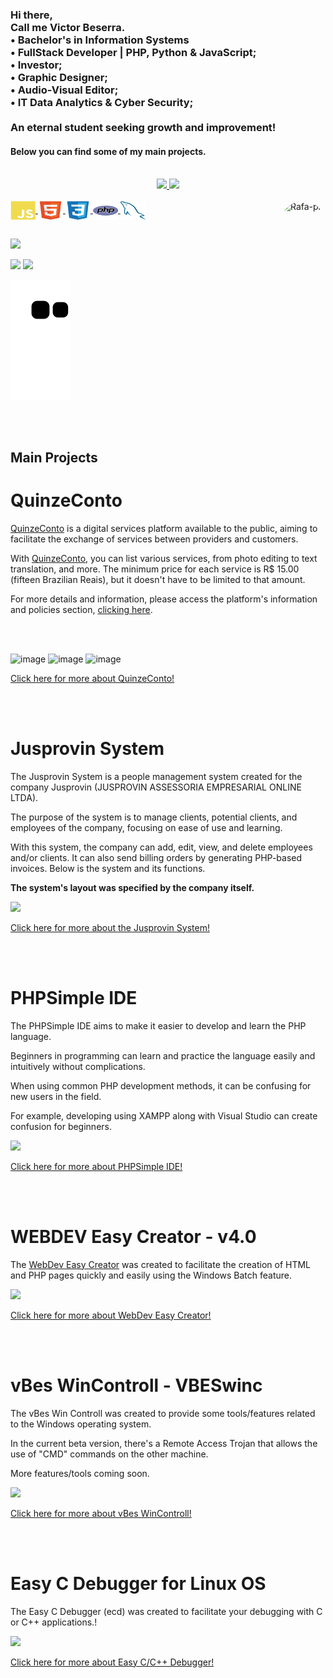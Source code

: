 <h3 align="left">Hi there, <br>Call me Victor Beserra. <br>• Bachelor's in Information Systems <br>• FullStack Developer | PHP, Python & JavaScript;<br>• Investor;<br>• Graphic Designer;<br>• Audio-Visual Editor;<br>• IT Data Analytics & Cyber Security; <br><br>An eternal student seeking growth and improvement!</h3>
<h4>Below you can find some of my main projects.</h4>
<br>
<div align="center">
  <a href="https://github.com/MarvimXD">
  <img height="180em" src="https://github-readme-stats.vercel.app/api?username=marvimxd&show_icons=true&theme=dracula&include_all_commits=true&count_private=true"/>
  <img height="180em" src="https://github-readme-stats.vercel.app/api/top-langs/?username=marvimxd&layout=compact&langs_count=7&theme=dracula"/>
</div>
<div style="display: inline_block"><br>
  <img align="center" alt="Rafa-Js" height="30" width="40" src="https://raw.githubusercontent.com/devicons/devicon/master/icons/javascript/javascript-plain.svg">
  <img align="center" alt="Rafa-HTML" height="30" width="40" src="https://raw.githubusercontent.com/devicons/devicon/master/icons/html5/html5-original.svg">
  <img align="center" alt="Rafa-CSS" height="30" width="40" src="https://raw.githubusercontent.com/devicons/devicon/master/icons/css3/css3-original.svg">
  <img align="center" alt="Rafa-Python" height="30" width="40" src="https://raw.githubusercontent.com/devicons/devicon/master/icons/php/php-original.svg">
  <img align="center" alt="Rafa-Csharp" height="30" width="40" src="https://raw.githubusercontent.com/devicons/devicon/master/icons/mysql/mysql-original.svg">
  <img align="right" alt="Rafa-pic" height="150" style="border-radius:50px;" src="https://media3.giphy.com/media/qgQUggAC3Pfv687qPC/giphy.gif">
</div>
  
  ##
 
<div> 
  <!--<a href="https://www.youtube.com/channel/UC_-uuuZbY0AAt9CViNzvc-Q" target="_blank"><img src="https://img.shields.io/badge/YouTube-FF0000?style=for-the-badge&logo=youtube&logoColor=white" target="_blank"></a>-->
  <a href="https://instagram.com/jvbeesan" target="_blank"><img src="https://img.shields.io/badge/-Instagram-%23E4405F?style=for-the-badge&logo=instagram&logoColor=white" target="_blank"></a>
 	<!--<a href="https://www.twitch.tv/rafaballerinii" target="_blank"><img src="https://img.shields.io/badge/Twitch-9146FF?style=for-the-badge&logo=twitch&logoColor=white" target="_blank"></a>-->

  <a href = "mailto:mxd46934@gmail.com"><img src="https://img.shields.io/badge/-Gmail-%23333?style=for-the-badge&logo=gmail&logoColor=white" target="_blank"></a>
  <a href="https://www.linkedin.com/in/victor-beserra-ba0b39196/" target="_blank"><img src="https://img.shields.io/badge/-LinkedIn-%230077B5?style=for-the-badge&logo=linkedin&logoColor=white" target="_blank"></a> 
 
  ![Snake animation](https://github.com/rafaballerini/rafaballerini/blob/output/github-contribution-grid-snake.svg)
 
</div>
  
<br>
<br>

<h2>Main Projects<h2>

# QuinzeConto

<a href="https://quinzeconto.com.br/">QuinzeConto</a> is a digital services platform available to the public, aiming to facilitate the exchange of services between providers and customers.

With <a href="https://quinzeconto.com.br/">QuinzeConto</a>, you can list various services, from photo editing to text translation, and more. The minimum price for each service is R$ 15.00 (fifteen Brazilian Reais), but it doesn't have to be limited to that amount.

For more details and information, please access the platform's information and policies section, <a href="https://quinzeconto.com.br/public/view/Pages.php?p=termos">clicking here</a>.

<br>
<br>

![image](https://user-images.githubusercontent.com/58988379/188935687-178bd7fb-3636-475b-9482-5e773a3ac45e.png)
![image](https://user-images.githubusercontent.com/58988379/188935840-13e27f31-0202-4ccf-b9dc-15816f5126ee.png)
![image](https://user-images.githubusercontent.com/58988379/188935931-b47842ca-4258-4635-9577-1bd6f6d1b5e2.png)

<a target="_blank" href="https://github.com/MarvimXD/QuinzeConto">Click here for more about QuinzeConto!</a>

<br>
<br>
  
# Jusprovin System
The Jusprovin System is a people management system created for the company Jusprovin (JUSPROVIN ASSESSORIA EMPRESARIAL ONLINE LTDA).

The purpose of the system is to manage clients, potential clients, and employees of the company, focusing on ease of use and learning.

With this system, the company can add, edit, view, and delete employees and/or clients. It can also send billing orders by generating PHP-based invoices. Below is the system and its functions.

<strong>The system's layout was specified by the company itself.</strong>

<img src="https://user-images.githubusercontent.com/58988379/174392906-b3b58db5-bbcc-4d2c-bc50-4ac24000df80.png">

<a target="_blank" href="https://github.com/MarvimXD/Jusprovin-System">Click here for more about the Jusprovin System!</a>

  
<br>
  <br>
  
 # PHPSimple IDE

The PHPSimple IDE aims to make it easier to develop and learn the PHP language.

Beginners in programming can learn and practice the language easily and intuitively without complications.

When using common PHP development methods, it can be confusing for new users in the field.

For example, developing using XAMPP along with Visual Studio can create confusion for beginners.

<img src="https://user-images.githubusercontent.com/58988379/175021956-1337e349-031d-435e-af79-41cee43deadf.png">

<a target="_blank" href="https://github.com/MarvimXD/PHPSimpleIDE/">Click here for more about PHPSimple IDE!</a>
     
<br>
  <br>
  
  # WEBDEV Easy Creator - v4.0
  
The <a href="https://github.com/MarvimXD/WebDevEasy_PHP">WebDev Easy Creator</a> was created to facilitate the creation of HTML and PHP pages quickly and easily using the Windows Batch feature.

<img src="https://user-images.githubusercontent.com/58988379/172281664-1ab140ae-1a39-49a6-b5d0-fc374371ad07.png">

<a target="_blank" href="https://github.com/MarvimXD/WebDevEasy_PHP">Click here for more about WebDev Easy Creator!</a>
  
   
<br>
  <br>
  
  
  # vBes WinControll - VBESwinc
The vBes Win Controll was created to provide some tools/features related to the Windows operating system.

In the current beta version, there's a Remote Access Trojan that allows the use of "CMD" commands on the other machine.

More features/tools coming soon.

<img src="https://user-images.githubusercontent.com/58988379/175358397-de00d7fc-ab49-453b-904d-13293499cce6.png">

<a target="_blank" href="https://github.com/MarvimXD/vBes-WinControll">Click here for more about vBes WinControll!</a>

<br>
<br>

  
  # Easy C Debugger for Linux OS
The Easy C Debugger (ecd) was created to facilitate your debugging with C or C++ applications.!


<img src="https://github.com/MarvimXD/MarvimXD/assets/58988379/6c34b991-9d75-46c7-82f7-6ead2025b415">

<a target="_blank" href="https://github.com/MarvimXD/easycdebugger">Click here for more about Easy C/C++ Debugger!</a>

<br>
<br>
